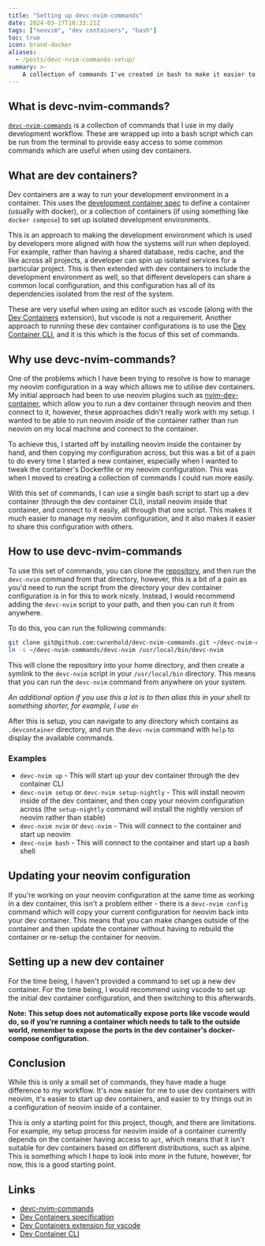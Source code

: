 ```yaml
---
title: "Setting up devc-nvim-commands"
date: 2024-03-17T10:33:21Z
tags: ["neovim", "dev containers", "bash"]
toc: true
icon: brand-docker
aliases:
  - /posts/devc-nvim-commands-setup/
summary: >-
    A collection of commands I've created in bash to make it easier to manage neovim configurations and control dev containers.
---
```


## What is devc-nvim-commands?

[`devc-nvim-commands`](https://github.com/cwrenhold/devc-nvim-commands) is a collection of commands that I use in my daily development workflow. These are wrapped up into a bash script which can be run from the terminal to provide easy access to some common commands which are useful when using dev containers.

## What are dev containers?

Dev containers are a way to run your development environment in a container. This uses the [development container spec](https://containers.dev/implementors/spec/) to define a container (usually with docker), or a collection of containers (if using something like `docker compose`) to set up isolated development environments.

This is an approach to making the development environment which is used by developers more aligned with how the systems will run when deployed. For example, rather than having a shared database, redis cache, and the like across all projects, a developer can spin up isolated services for a particular project. This is then extended with dev containers to include the development environment as well, so that different developers can share a common local configuration, and this configuration has all of its dependencies isolated from the rest of the system.

These are very useful when using an editor such as vscode (along with the [Dev Containers](https://marketplace.visualstudio.com/items?itemName=ms-vscode-remote.remote-containers) extension), but vscode is not a requirement. Another approach to running these dev container configurations is to use the [Dev Container CLI](https://github.com/devcontainers/cli), and it is this which is the focus of this set of commands.

## Why use devc-nvim-commands?

One of the problems which I have been trying to resolve is how to manage my neovim configuration in a way which allows me to utilise dev containers. My initial approach had been to use neovim plugins such as [nvim-dev-container](https://codeberg.org/esensar/nvim-dev-container), which allow you to run a dev container through neovim and then connect to it, however, these approaches didn't really work with my setup. I wanted to be able to run neovim *inside* of the container rather than run neovim on my local machine and connect to the container.

To achieve this, I started off by installing neovim inside the container by hand, and then copying my configuration across, but this was a bit of a pain to do every time I started a new container, especially when I wanted to tweak the container's Dockerfile or my neovim configuration. This was when I moved to creating a collection of commands I could run more easily.

With this set of commands, I can use a single bash script to start up a dev container (through the dev container CLI), install neovim inside that container, and connect to it easily, all through that one script. This makes it much easier to manage my neovim configuration, and it also makes it easier to share this configuration with others.

## How to use devc-nvim-commands

To use this set of commands, you can clone the [repository](https://github.com/cwrenhold/devc-nvim-commands), and then run the `devc-nvim` command from that directory, however, this is a bit of a pain as you'd need to run the script from the directory your dev container configuration is in for this to work nicely. Instead, I would recommend adding the `devc-nvim` script to your path, and then you can run it from anywhere.

To do this, you can run the following commands:

```bash
git clone git@github.com:cwrenhold/devc-nvim-commands.git ~/devc-nvim-commands
ln -s ~/devc-nvim-commands/devc-nvim /usr/local/bin/devc-nvim
```

This will clone the repository into your home directory, and then create a symlink to the `devc-nvim` script in your `/usr/local/bin` directory. This means that you can run the `devc-nvim` command from anywhere on your system.

*An additional option if you use this a lot is to then alias this in your shell to something shorter, for example, I use `dn`*

After this is setup, you can navigate to any directory which contains as `.devcontainer` directory, and run the `devc-nvim` command with `help` to display the available commands.

### Examples

- `devc-nvim up` - This will start up your dev container through the dev container CLI
- `devc-nvim setup` or `devc-nvim setup-nightly` - This will install neovim inside of the dev container, and then copy your neovim configuration across (the `setup-nightly` command will install the nightly version of neovim rather than stable)
- `devc-nvim nvim` or `devc-nvim` - This will connect to the container and start up neovim
- `devc-nvim bash` - This will connect to the container and start up a bash shell

## Updating your neovim configuration

If you're working on your neovim configuration at the same time as working in a dev container, this isn't a problem either - there is a `devc-nvim config` command which will copy your current configuration for neovim back into your dev container. This means that you can make changes outside of the container and then update the container without having to rebuild the container or re-setup the container for neovim.

## Setting up a new dev container

For the time being, I haven't provided a command to set up a new dev container. For the time being, I would recommend using vscode to set up the initial dev container configuration, and then switching to this afterwards.

**Note: This setup does not automatically expose ports like vscode would do, so if you're running a container which needs to talk to the outside world, remember to expose the ports in the dev container's docker-compose configuration.**

## Conclusion

While this is only a small set of commands, they have made a huge difference to my workflow. It's now easier for me to use dev containers with neovim, it's easier to start up dev containers, and easier to try things out in a configuration of neovim inside of a container.

This is only a starting point for this project, though, and there are limitations. For example, my setup process for neovim inside of a container currently depends on the container having access to `apt`, which means that it isn't suitable for dev containers based on different distributions, such as alpine. This is something which I hope to look into more in the future, however, for now, this is a good starting point.

## Links

- [devc-nvim-commands](https://github.com/cwrenhold/devc-nvim-commands)
- [Dev Containers specification](https://containers.dev/implementors/spec/)
- [Dev Containers extension for vscode](https://marketplace.visualstudio.com/items?itemName=ms-vscode-remote.remote-containers)
- [Dev Container CLI](https://github.com/devcontainers/cli)
